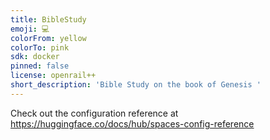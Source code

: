 ```yaml
---
title: BibleStudy
emoji: 💻
colorFrom: yellow
colorTo: pink
sdk: docker
pinned: false
license: openrail++
short_description: 'Bible Study on the book of Genesis '
---
```


Check out the configuration reference at https://huggingface.co/docs/hub/spaces-config-reference
